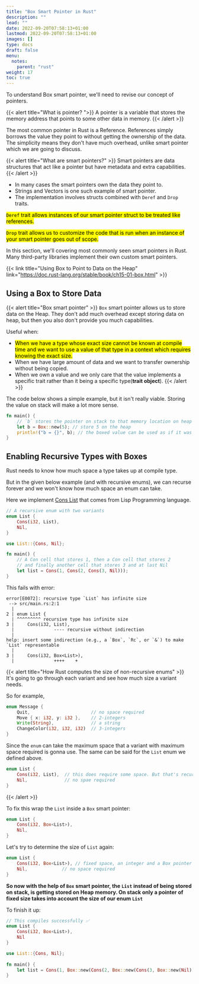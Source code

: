 ```yaml
---
title: "Box Smart Pointer in Rust"
description: ""
lead: ""
date: 2022-09-20T07:58:13+01:00
lastmod: 2022-09-20T07:58:13+01:00
images: []
type: docs
draft: false
menu: 
  notes:
    parent: "rust"
weight: 17
toc: true
---
```


To understand Box smart pointer, we'll need to revise our concept of pointers.

{{< alert title="What is pointer? ">}}
A pointer is a variable that stores the memory address that points to some other data in memory.
{{< /alert >}}

The most common pointer in Rust is a Reference. References simply borrows the value they point to without getting the ownership of the data. The simplicity means they don't have much overhead, unlike smart pointer which we are going to discuss.

{{< alert title="What are smart pointers?" >}}
Smart pointers are data structures that act like a pointer but have metadata and extra capabilities.
{{< /alert >}}

- In many cases the smart pointers own the data they point to. 
- Strings and Vectors is one such example of smart pointer.
- The implementation involves structs combined with `Deref` and `Drop` traits.

<mark class="y">`Deref` trait allows instances of our smart pointer struct to be treated like references.</mark>

<mark class="y">`Drop` trait allows us to customize the code that is run when an instance of your smart pointer goes out of scope.</mark>

In this section, we'll covering most commonly seen smart pointers in Rust. Many third-party libraries implement their own custom smart pointers.

{{< link title="Using Box<T> to Point to Data on the Heap" link="https://doc.rust-lang.org/stable/book/ch15-01-box.html" >}}


## Using a Box to Store Data

{{< alert title="Box smart pointer" >}}
`Box` smart pointer allows us to store data on the Heap.
They don't add much overhead except storing data on heap, but then you also don't provide you much capabilities.

Useful when:
- <mark class="v">When we have a type whose exact size cannot be known at compile time and we want to use a value of that type in a context which requires knowing the exact size.</mark>
- When we have large amount of data and we want to transfer ownership without being copied.
- When we own a value and we only care that the value implements a specific trait rather than it being a specific type(**trait object**).
{{< /alert >}}

The code below shows a simple example, but it isn't really viable. Storing the value on stack will make a lot more sense.
```rust
fn main() {
    // `b` stores the pointer on stack to that memory location on heap
    let b = Box::new(5); // store 5 on the heap
    println!("b = {}", b); // the boxed value can be used as if it was stored on stack
}
```

## Enabling Recursive Types with Boxes
Rust needs to know how much space a type takes up at compile type.

But in the given below example (and with recursive enums), we can recurse forever and we won't know how much space an enum can take.

Here we implement [Cons List](https://en.wikipedia.org/wiki/Cons) that comes from Lisp Programming language.

```rust
// A recursive enum with two variants
enum List {
    Cons(i32, List),
    Nil,
}

use List::{Cons, Nil};

fn main() {
    // A Con cell that stores 1, then a Con cell that stores 2
    // and finally another cell that stores 3 and at last Nil
    let list = Cons(1, Cons(2, Cons(3, Nil)));
}
```

This fails with error:

```text
error[E0072]: recursive type `List` has infinite size
 --> src/main.rs:2:1
  |
2 | enum List {
  | ^^^^^^^^^ recursive type has infinite size
3 |     Cons(i32, List),
  |               ---- recursive without indirection
  |
help: insert some indirection (e.g., a `Box`, `Rc`, or `&`) to make `List` representable
  |
3 |     Cons(i32, Box<List>),
  |               ++++    +
```

{{< alert title="How Rust computes the size of non-recursive enums" >}}
It's going to go through each variant and see how much size a variant needs.

So for example, 
```rust
enum Message {
    Quit,                       // no space required
    Move { x: i32, y: i32 },    // 2-integers
    Write(String),              // a string
    ChangeColor(i32, i32, i32)  // 3-integers
}
```

Since the `enum` can take the maximum space that a variant with maximum space required is gonna use. The same can be said for the `List` enum we defined above.

```rust
enum List {
    Cons(i32, List),  // this does require some space. But that's recursive! What is exact space required?
    Nil,              // no spae required
}
```
{{< /alert >}}

To fix this wrap the `List` inside a `Box` smart pointer:

```rust
enum List {
    Cons(i32, Box<List>),
    Nil,
}
```

Let's try to determine the size of `List` again:

```rust
enum List {
    Cons(i32, Box<List>), // fixed space, an integer and a Box pointer pointing to memory in Heap
    Nil,             // no space required
}
```

**So now with the help of `Box` smart pointer, the `List` instead of being stored on stack, is getting stored on Heap memory. On stack only a pointer of fixed size takes into account the size of our enum `List`**

To finish it up:

```rust
// This compiles successfully ✅
enum List {
    Cons(i32, Box<List>), 
    Nil
}

use List::{Cons, Nil};
 
fn main() {
    let list = Cons(1, Box::new(Cons(2, Box::new(Cons(3, Box::new(Nil))))));
}
```